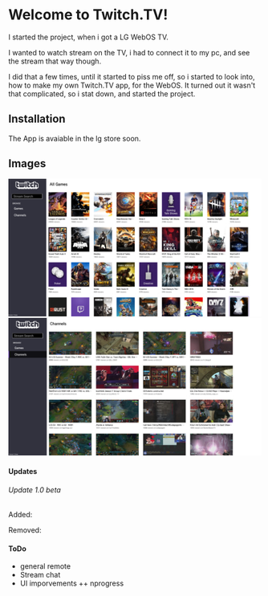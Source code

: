 # Welcome to Twitch.TV!
I started the project, when i got a LG WebOS TV.

I wanted to watch stream on the TV, i had to connect it to my pc, and see the stream that way though.

I did that a few times, until it started to piss me off, so i started to look into, how to make my own Twitch.TV app, for the WebOS. It turned out it wasn't that complicated, so i stat down, and started the project.

## Installation
The App is avaiable in the lg store soon.

## Images
![All Games](app_submission_lg_seller_store/1_all_games_1-0-beta.png)
![Channels](app_submission_lg_seller_store/2_channels_1-0-beta.png)


#### Updates
###### Update 1.0 beta
Added:

Removed:

#### ToDo
+ general remote
+ Stream chat
+ UI imporvements
++ nprogress